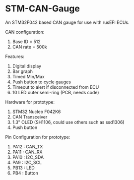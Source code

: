 # STM-CAN-Gauge

An STM32F042 based CAN gauge for use with rusEFI ECUs.

CAN configuration:
1. Base ID = 512
1. CAN rate = 500k

Features:
1. Digital display
1. Bar graph
1. Timed Min/Max
1. Push button to cycle gauges
1. Timeout to alert if disconnected from ECU
1. 10 LED outer semi-ring (PCB, needs code)

Hardware for prototype:
1. STM32 Nucleo F042K6
1. CAN Transceiver
1. 1.3" OLED (SH1106, could use others such as ssd1306)
1. Push button

Pin Configuration for prototype:
1. PA12 : CAN_TX
1. PA11 : CAN_RX
1. PA10 : I2C_SDA
1. PA9  : I2C_SCL
1. PB13 : LED
1. PB4  : Button

